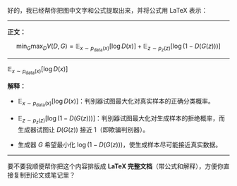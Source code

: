 
好的，我已经帮你把图中文字和公式提取出来，并将公式用 LaTeX 表示：

---

**正文：**

$$
\min_G \max_D V(D, G) = \mathbb{E}_{x \sim p_{\text{data}}(x)}[\log D(x)] + \mathbb{E}_{z \sim p_z(z)}[\log(1 - D(G(z)))]
$$

---

$\mathbb{E}_{x \sim p_{\text{data}}(x)}[\log D(x)]$


**解释：**

* $\mathbb{E}_{x \sim p_{\text{data}}(x)}[\log D(x)]$：判别器试图最大化对真实样本的正确分类概率。

* $\mathbb{E}_{z \sim p_z(z)}[\log(1 - D(G(z)))]$：判别器试图最大化对生成样本的拒绝概率，而生成器试图让 $D(G(z))$ 接近 1（即欺骗判别器）。

* 生成器 $G$ 希望最小化 $\log(1 - D(G(z)))$，使生成样本尽可能接近真实数据。

---

要不要我顺便帮你把这个内容排版成 **LaTeX 完整文档**（带公式和解释），方便你直接复制到论文或笔记里？
